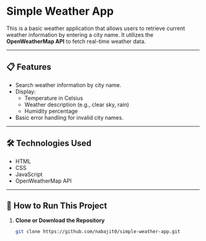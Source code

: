 # Simple Weather App

This is a basic weather application that allows users to retrieve current weather information by entering a city name. It utilizes the **OpenWeatherMap API** to fetch real-time weather data.

---

## 📋 Features

- Search weather information by city name.
- Display:
  - Temperature in Celsius
  - Weather description (e.g., clear sky, rain)
  - Humidity percentage
- Basic error handling for invalid city names.

---

## 🛠️ Technologies Used

- HTML
- CSS
- JavaScript
- OpenWeatherMap API

---

## 🚀 How to Run This Project

1. **Clone or Download the Repository**

   ```bash
   git clone https://github.com/nabajit0/simple-weather-app.git
